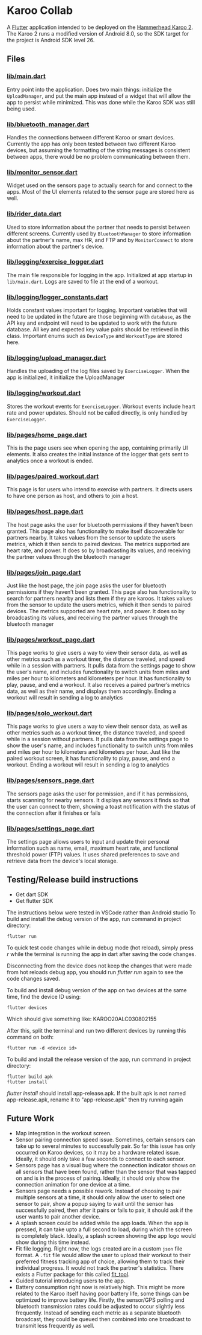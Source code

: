 # Karoo Collab
A [Flutter](https://flutter.dev/) application intended to be deployed on the [Hammerhead Karoo 2](https://www.hammerhead.io/pages/karoo2). The Karoo 2 runs a modified version of Android 8.0, so the SDK target for the project is Android SDK level 26.
## Files
### [lib/main.dart](./lib/main.dart)
Entry point into the application. Does two main things: initialize the `UploadManager`, and put the main app instead of a widget that will allow the app to persist while minimized. This was done while the Karoo SDK was still being used.
### [lib/bluetooth_manager.dart](./lib/bluetooth_manager.dart)
Handles the connections between different Karoo or smart devices. Currently the app has only been tested between two different Karoo devices, but assuming the formatting of the string messages is consistent between apps, there would be no problem communicating between them.
### [lib/monitor_sensor.dart](./lib/monitor_sensor.dart)
Widget used on the sensors page to actually search for and connect to the apps. Most of the UI elements related to the sensor page are stored here as well.
### [lib/rider_data.dart](./lib/rider_data.dart)
Used to store information about the partner that needs to persist between different screens. Currently used by `BluetoothManager` to store information about the partner's name, max HR, and FTP and by `MonitorConnect` to store information about the partner's device.
### [lib/logging/exercise_logger.dart](./lib/logging/exercise_logger.dart)
The main file responsible for logging in the app. Initialized at app startup in `lib/main.dart`. Logs are saved to file at the end of a workout.
### [lib/logging/logger_constants.dart](./lib/logging/logger_constants.dart)
Holds constant values important for logging. Important variables that will need to be updated in the future are those beginning with `database`, as the API key and endpoint will need to be updated to work with the future database. All key and expected key value pairs should be retrieved in this class. Important enums such as `DeviceType` and `WorkoutType` are stored here.
### [lib/logging/upload_manager.dart](lib/logging/upload_manager.dart)
Handles the uploading of the log files saved by `ExerciseLogger`. When the app is initialized, it initialize the UploadManager
### [lib/logging/workout.dart](lib/logging/workout.dart)
Stores the workout events for `ExerciseLogger`. Workout events include heart rate and power updates. Should not be called directly, is only handled by `ExerciseLogger`.
### [lib/pages/home_page.dart](lib/pages/home_page.dart)
This is the page users see when opening the app, containing primarily UI elements. It also creates the initial instance of the logger that gets sent to analytics once a workout is ended.
### [lib/pages/paired_workout.dart](lib/pages/paired_workout.dart)
This page is for users who intend to exercise with partners. It directs users to have one person as host, and others to join a host.
### [lib/pages/host_page.dart](lib/pages/host_page.dart)
The host page asks the user for bluetooth permissions if they haven’t been granted. This page also has functionality to make itself discoverable for partners nearby. It takes values from the sensor to update the users metrics, which it then sends to paired devices. The metrics supported are heart rate, and power. It does so by broadcasting its values, and receiving the partner values through the bluetooth manager
### [lib/pages/join_page.dart](lib/pages/join_page.dart)
Just like the host page, the join page asks the user for bluetooth permissions if they haven’t been granted. This page also has functionality to search for partners nearby and lists them if they are karoos. It takes values from the sensor to update the users metrics, which it then sends to paired devices. The metrics supported are heart rate, and power. It does so by broadcasting its values, and receiving the partner values through the bluetooth manager
### [lib/pages/workout_page.dart](lib/pages/workout_page.dart)
This page works to give users a way to view their sensor data, as well as other metrics such as a workout timer, the distance traveled, and speed while in a session with partners. It pulls data from the settings page to show the user's name, and includes functionality to switch units from miles and miles per hour to kilometers and kilometers per hour. It has functionality to play, pause, and end a workout. It also receives a paired partner’s metrics data, as well as their name, and displays them accordingly. Ending a workout will result in sending a log to analytics
### [lib/pages/solo_workout.dart](lib/pages/solo_workout.dart)
This page works to give users a way to view their sensor data, as well as other metrics such as a workout timer, the distance traveled, and speed while in a session without partners. It pulls data from the settings page to show the user's name, and includes functionality to switch units from miles and miles per hour to kilometers and kilometers per hour. Just like the paired workout screen, it has functionality to play, pause, and end a workout. Ending a workout will result in sending a log to analytics
### [lib/pages/sensors_page.dart](lib/pages/sensors_page.dart)
The sensors page asks the user for permission, and if it has permissions, starts scanning for nearby sensors. It displays any sensors it finds so that the user can connect to them, showing a toast notification with the status of the connection after it finishes or fails
### [lib/pages/settings_page.dart](lib/pages/settings_page.dart)
The settings page allows users to input and update their personal information such as name, email, maximum heart rate, and functional threshold power (FTP) values. It uses shared preferences to save and retrieve data from the device's local storage.

## Testing/Release build instructions
* Get dart SDK
* Get flutter SDK

The instructions below were tested in VSCode rather than Android studio
To build and install the debug version of the app, run command in project directory:
```
flutter run
```
To quick test code changes while in debug mode (hot reload), simply press *r* while the terminal is running the app in dart after saving the code changes.

Disconnecting from the device does not keep the changes that were made from hot reloads debug app, you should run *flutter run* again to see the code changes saved. 

To build and install debug version of the app on two devices at the same time, find the device ID using:
```
flutter devices
```
Which should give something like: KAROO20ALC030802155

After this, split the terminal and run two different devices by running this command on both:
```
flutter run -d <device id> 
```
To build and install the release version of the app, run command in project directory:
```
flutter build apk
flutter install 
```
*flutter install* should install app-release.apk. If the built apk is not named app-release.apk, rename it to "app-release.apk" then try running again

## Future Work
* Map integration in the workout screen.
* Sensor pairing connection speed issue. Sometimes, certain sensors can take up to several minutes to successfully pair. So far this issue has only occurred on Karoo devices, so it may be a hardware related issue. Ideally, it should only take a few seconds to connect to each sensor.
* Sensors page has a visual bug where the connection indicator shows on all sensors that have been found, rather than the sensor that was tapped on and is in the process of pairing. Ideally, it should only show the connection animation for one device at a time.
* Sensors page needs a possible rework. Instead of choosing to pair multiple sensors at a time, it should only allow the user to select one sensor to pair, show a popup saying to wait until the sensor has successfully paired, then after it pairs or fails to pair, it should ask if the user wants to pair another device.
* A splash screen could be added while the app loads. When the app is pressed, it can take upto a full second to load, during which the screen is completely black. Ideally, a splash screen showing the app logo would show during this time instead.
* Fit file logging. Right now, the logs created are in a custom `json` file format. A `.fit` file would allow the user to upload their workout to their preferred fitness tracking app of choice, allowing them to track their individual progress. It would not track the partner's statistics. There exists a Flutter package for this called [fit_tool](https://pub.dev/packages/fit_tool).
* Guided tutorial introducing users to the app. 
* Battery consumption right now is relatively high. This might be more related to the Karoo itself having poor battery life, some things can be optimized to improve battery life. Firstly, the sensor/GPS polling and bluetooth transmission rates could be adjusted to occur slightly less frequently. Instead of sending each metric as a separate bluetooth broadcast, they could be queued then combined into one broadcast to transmit less frequently as well. 
